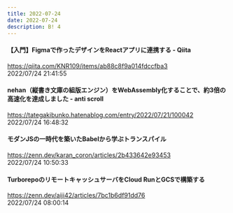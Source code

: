 ```yaml
---
title: 2022-07-24
date: 2022-07-24
description: B! 4
---
```


#### 【入門】Figmaで作ったデザインをReactアプリに連携する - Qiita
https://qiita.com/KNR109/items/ab88c8f9a014fdccfba3<br>
2022/07/24 21:41:55<br>


#### nehan（縦書き文庫の組版エンジン）をWebAssembly化することで、約3倍の高速化を達成しました - anti scroll
https://tategakibunko.hatenablog.com/entry/2022/07/21/100042<br>
2022/07/24 16:48:32<br>


#### モダンJSの一時代を築いたBabelから学ぶトランスパイル
https://zenn.dev/karan_coron/articles/2b433642e93453<br>
2022/07/24 10:50:33<br>


#### TurborepoのリモートキャッシュサーバをCloud RunとGCSで構築する
https://zenn.dev/aiji42/articles/7bc1b6df91dd76<br>
2022/07/24 08:00:14<br>


